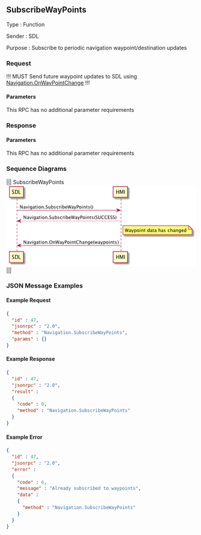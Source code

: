## SubscribeWayPoints

Type
: Function

Sender
: SDL

Purpose
: Subscribe to periodic navigation waypoint/destination updates

### Request

!!! MUST
Send future waypoint updates to SDL using [Navigation.OnWayPointChange](../onwaypointchange)
!!!

#### Parameters

This RPC has no additional parameter requirements

### Response

#### Parameters

This RPC has no additional parameter requirements

### Sequence Diagrams
|||
SubscribeWayPoints
![SubscribeWayPoints](./assets/SubscribeWayPoints.png)
|||

### JSON Message Examples

#### Example Request

```json
{
  "id" : 47,
  "jsonrpc" : "2.0",
  "method" : "Navigation.SubscribeWayPoints",
  "params" : {}
}
```

#### Example Response

```json
{
  "id" : 47,
  "jsonrpc" : "2.0",
  "result" :
  {
    "code" : 0,
    "method" : "Navigation.SubscribeWayPoints"
  }
}
```

#### Example Error

```json
{
  "id" : 47,
  "jsonrpc" : "2.0",
  "error" :
  {
    "code" : 6,
    "message" : "Already subscribed to waypoints",
    "data" :
    {
      "method" : "Navigation.SubscribeWayPoints"
    }
  }
}
```
